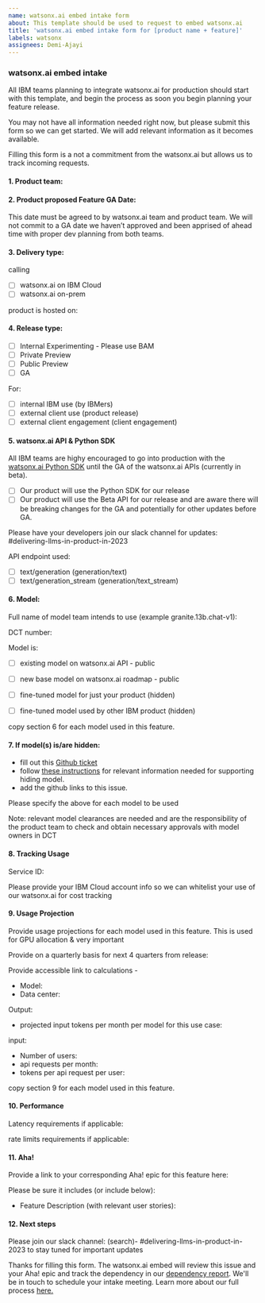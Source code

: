 ```yaml
---
name: watsonx.ai embed intake form
about: This template should be used to request to embed watsonx.ai 
title: 'watsonx.ai embed intake form for [product name + feature]'
labels: watsonx
assignees: Demi-Ajayi 
---
```


### watsonx.ai embed intake
All IBM teams planning to integrate watsonx.ai for production should start with this template, and begin the process as soon you begin planning your feature release. 

You may not have all information needed right now, but please submit this form so we can get started. We will add relevant information as it becomes available. 

Filling this form is a not a commitment from the watsonx.ai but allows us to track incoming requests. 

#### 1. Product team:

#### 2. Product proposed Feature GA Date: 

 This date must be agreed to by watsonx.ai team and product team. We will not commit to a GA date we haven’t approved and been apprised of ahead time with proper dev planning from both teams. 

#### 3. Delivery type:

calling 

- [ ] watsonx.ai on IBM Cloud 
- [ ] watsonx.ai on-prem

product is hosted on: 

#### 4. Release type:
- [ ] Internal Experimenting - Please use BAM 
- [ ] Private Preview 
- [ ] Public Preview 
- [ ] GA

For:
- [ ] internal IBM use (by IBMers)
- [ ] external client use (product release)
- [ ] external client engagement (client engagement)

#### 5. watsonx.ai API & Python SDK


All IBM teams are highy encouraged to go into production with the [watsonx.ai Python SDK](https://ibm.github.io/watson-machine-learning-sdk/install.html) until the GA of the watsonx.ai APIs (currently in beta).

- [ ] Our product will use the Python SDK for our release
- [ ] Our product will use the Beta API for our release and are aware there will be breaking changes for the GA and potentially for other updates before GA. 

Please have your developers join our slack channel for updates: #delivering-llms-in-product-in-2023

API endpoint used:

- [ ] text/generation (generation/text)
- [ ] text/generation_stream (generation/text_stream)

#### 6. Model:

Full name of model team intends to use (example granite.13b.chat-v1):

DCT number:

Model is: 
- [ ] existing model on watsonx.ai API - public 

- [ ] new base model on watsonx.ai roadmap - public

- [ ] fine-tuned model for just your product (hidden)

- [ ] fine-tuned model used by other IBM product (hidden)

copy section 6 for each model used in this feature. 

#### 7. If model(s) is/are hidden: 
- fill out this [Github ticket](https://github.ibm.com/NGP-TWC/ml-planning/issues/new?assignees=julianpayne&labels=WML-BYOM%2Cwatsonx%2Cwatsonx-inference-proxy%2Cwatsonx-fm-dev%2CdevOps&template=wml-byom-onboarding.md&title=watsonx.ai+onboarding+request) 
- follow [these instructions](https://ibm.ent.box.com/notes/1349751157331?s=bbp3rbdt29q81mqpci3ylopz43t1zc2b) for relevant information needed for supporting hiding model.
- add the github links to this issue.


Please specify  the above for each model to be used


Note: relevant model clearances are needed and are the responsibility of the product team to check and obtain necessary approvals with model owners in DCT


#### 8. Tracking Usage

Service ID: 

Please provide your IBM Cloud account info so we can whitelist your use of our watsonx.ai for cost tracking 


#### 9. Usage Projection

Provide usage projections for each model used in this feature. This is used for GPU allocation & very important



Provide on a quarterly basis for next 4 quarters from release:

Provide accessible link to calculations - 

- Model:
- Data center:

Output:
 - projected input tokens per month per model for this use case: 
 

input:
-  Number of users:
-  api requests per month:
-  tokens per api request per user:

copy section 9 for each model used in this feature.

#### 10. Performance

Latency requirements if applicable:

rate limits requirements if applicable:


#### 11. Aha!
Provide a link to your corresponding Aha! epic for this feature here:

Please be sure it includes (or include below):

- Feature Description (with relevant user stories): 


#### 12. Next steps
Please join our slack channel: (search)- #delivering-llms-in-product-in-2023 to stay tuned for important updates 

Thanks for filling this form. The watsonx.ai embed will review this issue and your Aha! epic and track the dependency in our [dependency report](https://ibm.biz/watsonxai-embed-dependency-report). 
We'll be in touch to schedule your intake meeting.
Learn more about our full process [here.](https://w3.ibm.com/w3publisher/using-llms-ibm/delivery-playbook)  

